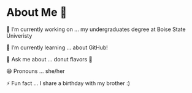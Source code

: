 # About Me 👋

🔭 I’m currently working on ... my undergraduates degree at Boise State Univeristy

🌱 I’m currently learning ... about GitHub!

💬 Ask me about ... donut flavors 🍩

😄 Pronouns ... she/her

⚡ Fun fact ... I share a birthday with my brother :)

